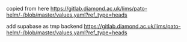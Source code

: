
copied from here
https://gitlab.diamond.ac.uk/lims/pato-helm/-/blob/master/values.yaml?ref_type=heads


add supabase as tmp backend
https://gitlab.diamond.ac.uk/lims/pato-helm/-/blob/master/values.yaml?ref_type=heads
